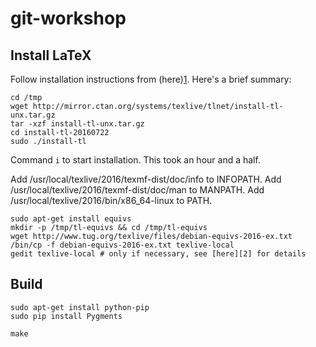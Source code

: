 git-workshop
============


Install LaTeX
-------------

Follow installation instructions from (here)[1]. Here's a brief summary:

  [1]: http://tex.stackexchange.com/questions/1092/how-to-install-vanilla-texlive-on-debian-or-ubuntu

    cd /tmp
    wget http://mirror.ctan.org/systems/texlive/tlnet/install-tl-unx.tar.gz
    tar -xzf install-tl-unx.tar.gz
    cd install-tl-20160722
    sudo ./install-tl

Command `i` to start installation. This took an hour and a half.

Add /usr/local/texlive/2016/texmf-dist/doc/info to INFOPATH.
Add /usr/local/texlive/2016/texmf-dist/doc/man to MANPATH.
Add /usr/local/texlive/2016/bin/x86_64-linux to PATH.

    sudo apt-get install equivs
    mkdir -p /tmp/tl-equivs && cd /tmp/tl-equivs
    wget http://www.tug.org/texlive/files/debian-equivs-2016-ex.txt
    /bin/cp -f debian-equivs-2016-ex.txt texlive-local
    gedit texlive-local # only if necessary, see [here][2] for details


Build
-----

    sudo apt-get install python-pip
    sudo pip install Pygments

    make
